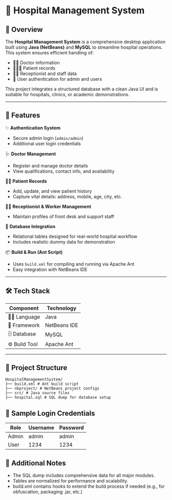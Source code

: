 # 🏥 Hospital Management System

## 📖 Overview

The **Hospital Management System** is a comprehensive desktop application built using **Java (NetBeans)** and **MySQL** to streamline hospital operations. This system ensures efficient handling of:
- 👨‍⚕️ Doctor information
- 🧑‍🤝‍🧑 Patient records
- 👩‍💼 Receptionist and staff data
- 🔐 User authentication for admin and users

This project integrates a structured database with a clean Java UI and is suitable for hospitals, clinics, or academic demonstrations.

---

## 🚀 Features

✨ **Authentication System**
- Secure admin login (`admin/admin`)
- Additional user login credentials

🩺 **Doctor Management**
- Register and manage doctor details
- View qualifications, contact info, and availability

🧑‍⚕️ **Patient Records**
- Add, update, and view patient history
- Capture vital details: address, mobile, age, city, etc.

👨‍💼 **Receptionist & Worker Management**
- Maintain profiles of front desk and support staff

📂 **Database Integration**
- Relational tables designed for real-world hospital workflow
- Includes realistic dummy data for demonstration

📦 **Build & Run (Ant Script)**
- Uses `build.xml` for compiling and running via Apache Ant
- Easy integration with NetBeans IDE

---

## 🛠️ Tech Stack

| Component     | Technology         |
|---------------|--------------------|
| 👨‍💻 Language       | Java              |
| 🧱 Framework     | NetBeans IDE       |
| 🗄️ Database      | MySQL              |
| ⚙️ Build Tool    | Apache Ant         |

---

## 📁 Project Structure

    HospitalManagementSystem/
    ├── build.xml # Ant build script
    ├── nbproject/ # NetBeans project configs
    ├── src/ # Java source files
    ├── hospital.sql # SQL dump for database setup
## 🔐 Sample Login Credentials
| Role  | Username | Password |
| ----- | -------- | -------- |
| Admin | admin    | admin    |
| User  | 1234     | 1234     |
## 🧠 Additional Notes
- The SQL dump includes comprehensive data for all major modules.
- Tables are normalized for performance and scalability.
- build.xml contains hooks to extend the build process if needed (e.g., for obfuscation, packaging .jar, etc.)
